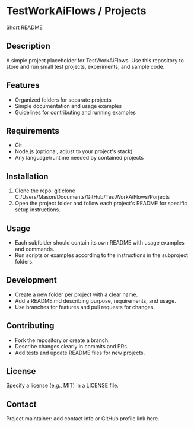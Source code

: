 # TestWorkAiFlows / Projects

Short README

## Description
A simple project placeholder for TestWorkAiFlows. Use this repository to store and run small test projects, experiments, and sample code.

## Features
- Organized folders for separate projects
- Simple documentation and usage examples
- Guidelines for contributing and running examples

## Requirements
- Git
- Node.js (optional, adjust to your project's stack)
- Any language/runtime needed by contained projects

## Installation
1. Clone the repo:
    git clone C:/Users/Mason/Documents/GitHub/TestWorkAiFlows/Porjects
2. Open the project folder and follow each project's README for specific setup instructions.

## Usage
- Each subfolder should contain its own README with usage examples and commands.
- Run scripts or examples according to the instructions in the subproject folders.

## Development
- Create a new folder per project with a clear name.
- Add a README.md describing purpose, requirements, and usage.
- Use branches for features and pull requests for changes.

## Contributing
- Fork the repository or create a branch.
- Describe changes clearly in commits and PRs.
- Add tests and update README files for new projects.

## License
Specify a license (e.g., MIT) in a LICENSE file.

## Contact
Project maintainer: add contact info or GitHub profile link here.